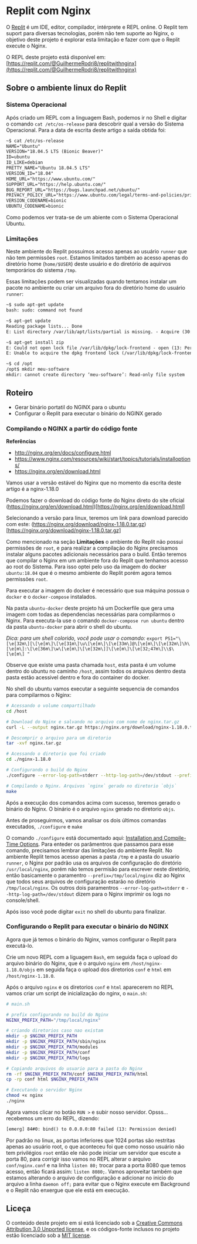 # Replit com Nginx

O [Replit](https://replit.com) é um IDE, editor, compilador, intérprete e REPL online. O Replit tem suport para diversas tecnologias, porém não tem suporte ao Nginx, o objetivo deste projeto é explorar esta limitação e fazer com que o Replit execute o Nginx.

O REPL deste projeto está disponível em: [https://replit.com/@GuilhermeRodri8/replitwithnginx](https://replit.com/@GuilhermeRodri8/replitwithnginx)

## Sobre o ambiente linux do Replit

### Sistema Operacional

Após criado um REPL com a linguagem Bash, podemos ir no Shell e digitar o comando `cat /etc/os-release` para descobrir qual a versão do Sistema Operacional. Para a data de escrita deste artigo a saída obtida foi:

```txt
~$ cat /etc/os-release
NAME="Ubuntu"
VERSION="18.04.5 LTS (Bionic Beaver)"
ID=ubuntu
ID_LIKE=debian
PRETTY_NAME="Ubuntu 18.04.5 LTS"
VERSION_ID="18.04"
HOME_URL="https://www.ubuntu.com/"
SUPPORT_URL="https://help.ubuntu.com/"
BUG_REPORT_URL="https://bugs.launchpad.net/ubuntu/"
PRIVACY_POLICY_URL="https://www.ubuntu.com/legal/terms-and-policies/privacy-policy"
VERSION_CODENAME=bionic
UBUNTU_CODENAME=bionic
```

Como podemos ver trata-se de um abiente com o Sistema Operacional Ubuntu.

### Limitações

Neste ambiente do Replit possuimos acesso apenas ao usuário `runner` que não tem permissões `root`. Estamos limitados também ao acesso apenas do diretório home (`home/$USER`) deste usuário e do diretório de aquirvos temporários do sistema `/tmp`.

Essas limitações podem ser visualizadas quando tentamos instalar um pacote no ambiente ou criar um arquivo fora do diretório home do usuário `runner`:

```txt
~$ sudo apt-get update
bash: sudo: command not found

~$ apt-get update
Reading package lists... Done
E: List directory /var/lib/apt/lists/partial is missing. - Acquire (30: Read-only file system)

~$ apt-get install zip
E: Could not open lock file /var/lib/dpkg/lock-frontend - open (13: Permission denied)
E: Unable to acquire the dpkg frontend lock (/var/lib/dpkg/lock-frontend), are you root?

~$ cd /opt
/opt$ mkdir meu-software
mkdir: cannot create directory ‘meu-software’: Read-only file system
```

## Roteiro

- Gerar binário portatil do NGINX para o ubuntu
- Configurar o Replit para executar o binário do NGINX gerado 


### Compilando o NGINX a partir do código fonte

**Referências**

- http://nginx.org/en/docs/configure.html
- https://www.nginx.com/resources/wiki/start/topics/tutorials/installoptions/
- https://nginx.org/en/download.html

Vamos usar a versão estável do Nginx que no momento da escrita deste artigo é a nginx-1.18.0

Podemos fazer o download do código fonte do Nginx direto do site oficial (https://nginx.org/en/download.html)[https://nginx.org/en/download.html]

Selecionando a versão para linux, teremos um link para download parecido com este: (https://nginx.org/download/nginx-1.18.0.tar.gz)[https://nginx.org/download/nginx-1.18.0.tar.gz]

Como mencionado na seção **Limitações** o ambiente do Replit não possui permissões de `root`, e para realizar a compilação do Nginx precisamos instalar alguns pacotes adicionais necessários para o build. Então teremos que compilar o Nginx em um ambiente fora do Replit que tenhamos acesso ao root do Sistema. Para isso optei pelo uso da imagem do docker `ubuntu:18.04` que é o mesmo ambiente do Replit porém agora temos permissões `root`.

Para executar a imagem do docker é necessário que sua máquina possua o `docker` e o `docker-compose` instalados.

Na pasta `ubuntu-docker` deste projeto há um Dockerfile que gera uma imagem com todas as dependencias necessárias para compilarmos o Nginx. Para executa-la use o comando `docker-compose run ubuntu` dentro da pasta `ubuntu-docker` para abrir o shell do ubuntu.

_Dica: para um shell colorido, você pode usar o comando:_ `export PS1="\[\e[32m\][\[\e[m\]\[\e[31m\]\u\[\e[m\]\[\e[33m\]@\[\e[m\]\[\e[32m\]\h\[\e[m\]:\[\e[36m\]\w\[\e[m\]\[\e[32m\]]\[\e[m\]\[\e[32;47m\]\\$\[\e[m\] "`

Observe que existe uma pasta chamada `host`, esta pasta é um volume dentro do ubuntu no caminho `/host`, assim todos os arquivos dentro desta pasta estão acessivel dentro e fora do container do docker.

No shell do ubuntu vamos executar a seguinte sequencia de comandos para compilarmos o Nginx:

```sh
# Acessando o volume compartilhado
cd /host

# Download do Nginx e salvando no arquivo com nome de nginx.tar.gz
curl -L --output nginx.tar.gz https://nginx.org/download/nginx-1.18.0.tar.gz

# Descomprir o arquivo para um diretorio
tar -xvf nginx.tar.gz

# Acessando o diretorio que foi criado
cd ./nginx-1.18.0

# Configurando o build do Nginx
./configure --error-log-path=stderr --http-log-path=/dev/stdout --prefix=/tmp/local/nginx

# Compilando o Nginx. Arquivos `nginx` gerado no diretorio `objs`
make
```

Após a execução dos comandos acima com sucesso, teremos gerado o binário do Nginx. O binário é o arquivo `nginx` gerado no diretorio `objs`.

Antes de proseguirmos, vamos analisar os dois últimos comandas executados, `./configure` e `make`

O comando `./configure` está documentado aqui: [Installation and Compile-Time Options](https://www.nginx.com/resources/wiki/start/topics/tutorials/installoptions/). Para enteder os parâmentros que passamos para esse comando, precisamos lembrar das limitações do ambiente Replit. No ambiente Replit temos acesso apenas a pasta `/tmp` e a pasta do usuario `runner`, o Nginx por padrão usa os arquivos de configuração do diretório `/usr/local/nginx`, porém não temos permisão para escrever neste diretório, então basicamente o paramentro `--prefix=/tmp/local/nginx` diz ao Nginx que todos seus arquivos de configuração estarão no diretório `/tmp/local/nginx`. Os outros dois paramentros `--error-log-path=stderr` e `--http-log-path=/dev/stdout` dizem para o Nginx imprimir os logs no console/shell.

Após isso você pode digitar `exit` no shell do ubuntu para finalizar.

### Configurando o Replit para executar o binário do NGINX

Agora que já temos o binário do Nginx, vamos configurar o Replit para executá-lo.

Crie um novo REPL com a liguagem `Bash`, em seguida faça o upload do arquivo binário do Nginx, que é o arquivo `nginx` em `/host/nginx-1.18.0/objs` em seguida faça o upload dos diretorios `conf` e `html` em `/host/nginx-1.18.0`.

Após o arquivo `nginx` e os diretorios `conf` e `html` aparecerem no REPL vamos criar um script de inicialização do nginx, o `main.sh`:

```sh
# main.sh

# prefix configurando no build do Nginx
NGINX_PREFIX_PATH="/tmp/local/nginx"

# criando diretorios caso nao existam
mkdir -p $NGINX_PREFIX_PATH
mkdir -p $NGINX_PREFIX_PATH/sbin/nginx
mkdir -p $NGINX_PREFIX_PATH/modules
mkdir -p $NGINX_PREFIX_PATH/conf
mkdir -p $NGINX_PREFIX_PATH/logs

# Copiando arquivos do usuario para a pasta do Nginx
rm -rf $NGINX_PREFIX_PATH/conf $NGINX_PREFIX_PATH/html
cp -rp conf html $NGINX_PREFIX_PATH

# Executando o servidor Nginx
chmod +x nginx
./nginx
```

Agora vamos clicar no botão `RUN >` e subir nosso servidor. Opsss... recebemos um erro do REPL, dizendo:

```txt
[emerg] 84#0: bind() to 0.0.0.0:80 failed (13: Permission denied)
```

Por padrão no linux, as portas inferiores que 1024 portas são restritas apenas ao usuário root, o que aconteceu foi que como nosso usuário não tem privilégios `root` então ele não pode iniciar um servidor que escute a porta 80, para corrigir isso vamos no REPL alterar o arquivo `conf/nginx.conf` e na linha `listen 80;` trocar para a porta  8080 que temos acesso, então ficará assim: `listen 8080;`. Vamos aproveitar também que estamos alterando o arquivo de configuração e adicionar no inicio do arquivo a linha `daemon off;` para evitar que o Nginx execute em Background e o Replit não enxergue que ele está em execução.


## Liceça

O conteúdo deste projeto em si está licenciado sob a  [Creative Commons Attribution 3.0 Unported license](https://creativecommons.org/licenses/by/3.0/), e os códigos-fonte inclusos no projeto estão licenciado sob a [MIT license](LICENSE).
